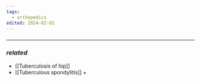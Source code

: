 ```yaml
---
tags:
  - orthopedics
edited: 2024-02-01
---
```

### 

---
### *related*
- [[Tuberculosis of hip]]
- [[Tuberculous spondylitis]] +